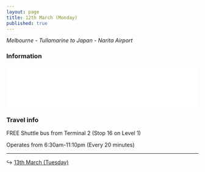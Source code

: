 ```yaml
---
layout: page
title: 12th March (Monday)
published: true
---
```

_Melbourne - Tullamarine to Japan - Narita Airport_

### Information

<iframe width="100%" height="108" src="//fiddle.jshell.net/NotMakey/n0bu8uac/4/show/light/" allowpaymentrequest allowfullscreen="allowfullscreen" frameborder="0"></iframe>

### Travel info

FREE Shuttle bus from Terminal 2 (Stop 16 on Level 1)

Operates from 6:30am-11:10pm (Every 20 minutes)

<hr>

↪ [13th March (Tuesday)](/days/week1/13mar)
